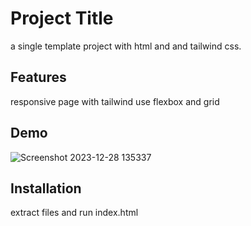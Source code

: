 # Project Title
a single template project with html and and tailwind css.

## Features
responsive page with tailwind use flexbox and grid

## Demo
![Screenshot 2023-12-28 135337](https://github.com/pooriaamini/SinglePageTemplate/assets/144540664/0fcc1d6f-55b5-47db-a1c4-5e10abec86d7)


## Installation
extract files and run index.html
